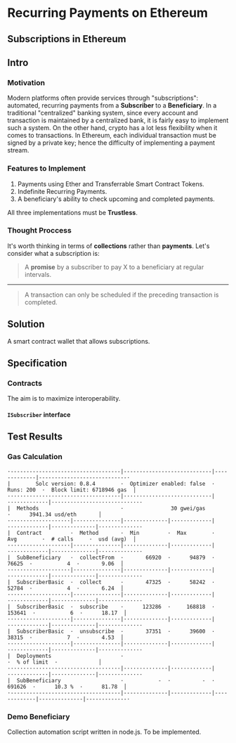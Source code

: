 # Recurring Payments on Ethereum
## Subscriptions in Ethereum

## Intro
### Motivation
Modern platforms often provide services through "subscriptions": automated, recurring payments from a **Subscriber** to a **Beneficiary**. In a traditional "centralized" banking system, since every account and transaction is maintained by a centralized bank, it is fairly easy to implement such a system. On the other hand, crypto has a lot less flexibility when it comes to transactions. In Ethereum, each individual transaction must be signed by a private key; hence the difficulty of implementing a payment stream.

### Features to Implement
1. Payments using Ether and Transferrable Smart Contract Tokens.
2. Indefinite Recurring Payments.
3. A beneficiary's ability to check upcoming and completed payments.

All three implementations must be **Trustless**.

### Thought Proccess
It's worth thinking in terms of **collections** rather than **payments**. Let's consider what a subscription is:

> A **promise** by a subscriber to pay X to a beneficiary at regular intervals.

<hr>

> A transaction can only be scheduled if the preceding transaction is completed.

## Solution
A smart contract wallet that allows subscriptions.

## Specification
### Contracts
The aim is to maximize interoperability.

#### `ISubscriber` interface


## Test Results

### Gas Calculation
```
·-----------------------------------|----------------------------|-------------|----------------------------·
|        Solc version: 0.8.4        ·  Optimizer enabled: false  ·  Runs: 200  ·  Block limit: 6718946 gas  │
····································|····························|·············|·····························
|  Methods                          ·               30 gwei/gas                ·      3941.34 usd/eth       │
····················|···············|··············|·············|·············|··············|··············
|  Contract         ·  Method       ·  Min         ·  Max        ·  Avg        ·  # calls     ·  usd (avg)  │
····················|···············|··············|·············|·············|··············|··············
|  SubBeneficiary   ·  collectFrom  ·       66920  ·      94879  ·      76625  ·           4  ·       9.06  │
····················|···············|··············|·············|·············|··············|··············
|  SubscriberBasic  ·  collect      ·       47325  ·      58242  ·      52784  ·           4  ·       6.24  │
····················|···············|··············|·············|·············|··············|··············
|  SubscriberBasic  ·  subscribe    ·      123286  ·     168818  ·     153641  ·           6  ·      18.17  │
····················|···············|··············|·············|·············|··············|··············
|  SubscriberBasic  ·  unsubscribe  ·       37351  ·      39600  ·      38315  ·           7  ·       4.53  │
····················|···············|··············|·············|·············|··············|··············
|  Deployments                      ·                                          ·  % of limit  ·             │
····································|··············|·············|·············|··············|··············
|  SubBeneficiary                   ·           -  ·          -  ·     691626  ·      10.3 %  ·      81.78  │
·-----------------------------------|--------------|-------------|-------------|--------------|-------------·
```

### Demo Beneficiary
Collection automation script written in node.js.
To be implemented.